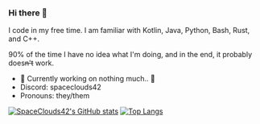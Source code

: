 ### Hi there 👋

I code in my free time. I am familiar with Kotlin, Java, Python, Bash, Rust, and C++.

90% of the time I have no idea what I'm doing, and in the end, it probably does~~n't~~ work.

- 🔭 Currently working on nothing much.. 🦗
- Discord: spaceclouds42
- Pronouns: they/them

[![SpaceClouds42's GitHub stats](https://github-readme-stats.vercel.app/api?username=SpaceClouds42&show_icons=true&theme=cobalt)](https://github.com/anuraghazra/github-readme-stats)
[![Top Langs](https://github-readme-stats.vercel.app/api/top-langs/?username=SpaceClouds42&layout=compact&theme=cobalt)](https://github.com/anuraghazra/github-readme-stats)
